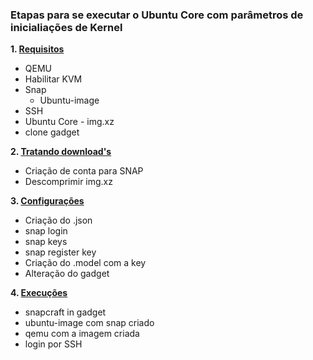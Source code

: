 ### Etapas para se executar o Ubuntu Core com parâmetros de inicialiações de Kernel

**1. [Requisitos](./etapas/requisitos.md)**
   * QEMU
   * Habilitar KVM
   * Snap
     * Ubuntu-image
   * SSH
   * Ubuntu Core - img.xz
   * clone gadget

**2. [Tratando download's](./etapas/tratando.md)**
   * Criação de conta para SNAP
   * Descomprimir img.xz

**3. [Configurações](./etapas/configuracoes.md)**
   * Criação do .json
   * snap login
   * snap keys
   * snap register key
   * Criação do .model com a key
   * Alteração do gadget

**4. [Execuções](./etapas/execucoes.md)**
   * snapcraft in gadget
   * ubuntu-image com snap criado
   * qemu com a imagem criada
   * login por SSH
  
